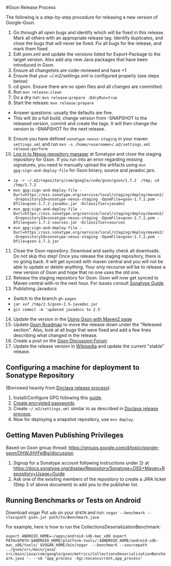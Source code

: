 #Gson Release Process

The following is a step-by-step procedure for releasing a new version of Google-Gson.

1. Go through all open bugs and identify which will be fixed in this release. Mark all others with an appropriate release tag. Identify duplicates, and close the bugs that will never be fixed. Fix all bugs for the release, and mark them fixed.
2. Edit pom.xml and update the versions listed for Export-Package to the target version. Also add any new Java packages that have been introduced in Gson.
3. Ensure all changelists are code-reviewed and have +1
4. Ensure that your ~/.m2/settings.xml is configured properly (see steps below)
5. cd gson. Ensure there are no open files and all changes are committed. 
6. Run `mvn release:clean`
7. Do a dry run: `mvn release:prepare -DdryRun=true`
8. Start the release: `mvn release:prepare`
  * Answer questions: usually the defaults are fine. 
  * This will do a full build, change version from -SNAPSHOT to the released version, commit and create the tags. It will then change the version to -SNAPSHOT for the next release.
9. Ensure you have defined `sonatype-nexus-staging` in your maven `settings.xml` and run `mvn -s /home/<username>/.m2/settings.xml  release:perform`
10. [Log in to Nexus repository manager](https://oss.sonatype.org/index.html#welcome) at Sonatype and close the staging repository for Gson. If you run into an error regarding missing signatures, you need to manually upload the artifacts using `mvn gpg:sign-and-deploy-file` for Gson binary, source and javadoc jars.
  * `cp -r ~/.m2/repository/com/google/code/gson/gson/1.7.2  /tmp; cd /tmp/1.7.2`
  * `mvn gpg:sign-and-deploy-file -Durl=https://oss.sonatype.org/service/local/staging/deploy/maven2/ -DrepositoryId=sonatype-nexus-staging -DpomFile=gson-1.7.2.pom -Dfile=gson-1.7.2-javadoc.jar -Dclassifier=javadoc`
  * `mvn gpg:sign-and-deploy-file -Durl=https://oss.sonatype.org/service/local/staging/deploy/maven2/ -DrepositoryId=sonatype-nexus-staging -DpomFile=gson-1.7.2.pom -Dfile=gson-1.7.2-sources.jar -Dclassifier=sources`
  * `mvn gpg:sign-and-deploy-file -Durl=https://oss.sonatype.org/service/local/staging/deploy/maven2/ -DrepositoryId=sonatype-nexus-staging -DpomFile=gson-1.7.2.pom -Dfile=gson-1.7.2.jar`
11. Close the Gson repository. Download and sanity check all downloads. Do not skip this step! Once you release the staging repository, there is no going back. It will get synced with maven central and you will not be able to update or delete anything. Your only recourse will be to release a new version of Gson and hope that no one uses the old one.
12. Release the staging repository for Gson. Gson will now get synced to Maven central with-in the next hour. For issues consult [Sonatype Guide](https://docs.sonatype.org/display/Repository/Sonatype+OSS+Maven+Repository+Usage+Guide#SonatypeOSSMavenRepositoryUsageGuide-8.ReleaseIt).
13. Publishing Javadocs
  * Switch to the branch `gh-pages`
  * `jar xvf /tmp/2.5/gson-2.5-javadoc.jar`
  * `git commit -m 'updated javadocs to 2.5'`
14. Update the version in the [Using Gson with Maven2 page](https://sites.google.com/site/gson/gson-user-guide/using-gson-with-maven2)
15. Update [Gson Roadmap](https://sites.google.com/site/gson/gson-roadmap) to move the release down under the "Released section". Also, look at all bugs that were fixed and add a few lines describing what changed in the release.
16. Create a post on the [Gson Discussion Forum](http://groups.google.com/group/google-gson)
17. Update the release version in [Wikipedia](http://en.wikipedia.org/wiki/GSON) and update the current "stable" release.

## Configuring a machine for deployment to Sonatype Repository

(Borrowed heavily from [Doclava release process](http://code.google.com/p/doclava/wiki/ProcessRelease)).

1. Install/Configure GPG following this [guide](http://www.sonatype.com/people/2010/01/how-to-generate-pgp-signatures-with-maven/).
2. [Create encrypted passwords](http://maven.apache.org/guides/mini/guide-encryption.html).
3. Create `~/.m2/settings.xml` similar to as described in [Doclava release process](https://code.google.com/p/doclava/wiki/ProcessRelease).
4. Now for deploying a snapshot repository, use `mvn deploy`.

## Getting Maven Publishing Privileges
Based on Gson group thread: https://groups.google.com/d/topic/google-gson/DHWJHVFpIBg/discussion

1. Signup for a Sonatype account following instructions under 2) at https://docs.sonatype.org/display/Repository/Sonatype+OSS+Maven+Repository+Usage+Guide
2. Ask one of the existing members of the repository to create a JIRA ticket (Step 3 of above document) to add you to the publisher list.

## Running Benchmarks or Tests on Android
Download vogar
Put `adb` on your `$PATH` and run:
`vogar --benchmark --classpath gson.jar path/to/Benchmark.java`

For example, here is how to run the CollectionsDeserializationBenchmark:

`export ANDROID_HOME=~/apps/android-sdk-mac_x86
export PATH=$PATH:$ANDROID_HOME/platform-tools/:$ANDROID_HOME/android-sdk-mac_x86/tools/
$VOGAR_HOME/bin/vogar  --benchmark --sourcepath ../gson/src/main/java/  src/main/java/com/google/gson/metrics/CollectionsDeserializationBenchmark.java -- --vm "app_process -Xgc:noconcurrent,app_process"`
